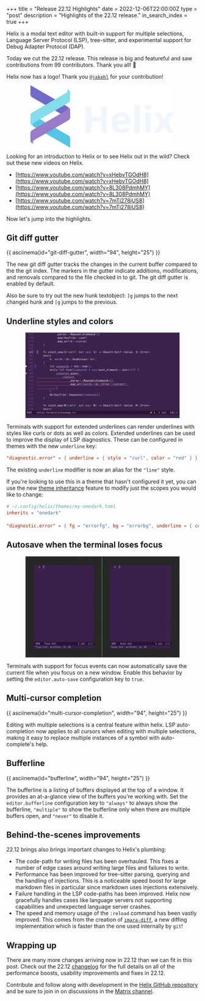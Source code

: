 +++
title = "Release 22.12 Highlights"
date = 2022-12-06T22:00:00Z
type = "post"
description = "Highlights of the 22.12 release."
in_search_index = true
+++

Helix is a modal text editor with built-in support for multiple selections,
Language Server Protocol (LSP), tree-sitter, and experimental support for Debug
Adapter Protocol (DAP).

Today we cut the 22.12 release. This release is big and featureful and saw
contributions from 99 contributors. Thank you all! 🎊

Helix now has a logo! Thank you [`@jakehl`](https://github.com/jakehl) for your
contribution!

<img src="/logo-with-text.svg" style="max-width: 75%; display: block; margin-left: auto; margin-right: auto" />

Looking for an introduction to Helix or to see Helix out in the wild? Check out
these new videos on Helix.

* [https://www.youtube.com/watch?v=xHebvTGOdH8](https://www.youtube.com/watch?v=xHebvTGOdH8)
* [https://www.youtube.com/watch?v=8L308PdmhMY](https://www.youtube.com/watch?v=8L308PdmhMY)
* [https://www.youtube.com/watch?v=7mTi278jUS8](https://www.youtube.com/watch?v=7mTi278jUS8)

Now let's jump into the highlights.

## Git diff gutter

{{ asciinema(id="git-diff-gutter", width="94", height="25") }}

The new git diff gutter tracks the changes in the current buffer compared to
the the git index. The markers in the gutter indicate additions, modifications,
and removals compared to the file checked in to git. The git diff gutter is
enabled by default.

Also be sure to try out the new hunk textobject: `]g` jumps to the next changed
hunk and `[g` jumps to the previous.

## Underline styles and colors

<img src="/undercurl.png" style="max-width: 80%; display: block; margin-left: auto; margin-right: auto"/>

Terminals with support for extended underlines can render underlines with
styles like curls or dots as well as colors. Extended underlines can be used to
improve the display of LSP diagnostics. These can be configured in themes with
the new `underline` key:

```toml
"diagnostic.error" = { underline = { style = "curl", color = "red" } }
```

The existing `underline` modifier is now an alias for the `"line"` style.

If you're looking to use this in a theme that hasn't configured it yet, you
can use the new [theme inheritance] feature to modify just the scopes you would
like to change:

```toml
# ~/.config/helix/themes/my-onedark.toml
inherits = "onedark"

"diagnostic.error" = { fg = "errorfg", bg = "errorbg", underline = { color = "red" } }
```

[theme inheritance]: https://docs.helix-editor.com/master/themes.html#inheritance

## Autosave when the terminal loses focus

<img src="/auto-save.gif" style="max-width: 80%; display: block; margin-left: auto; margin-right: auto"/>

Terminals with support for focus events can now automatically save the current
file when you focus on a new window. Enable this behavior by setting the
`editor.auto-save` configuration key to `true`.

## Multi-cursor completion

{{ asciinema(id="multi-cursor-completion", width="94", height="25") }}

Editing with multiple selections is a central feature within helix. LSP
auto-completion now applies to all cursors when editing with multiple
selections, making it easy to replace multiple instances of a symbol with
auto-complete's help.

## Bufferline

{{ asciinema(id="bufferline", width="94", height="25") }}

The bufferline is a listing of buffers displayed at the top of a window. It
provides an at-a-glance view of the buffers you're working with. Set
the `editor.bufferline` configuration key to `"always"` to always show the
bufferline, `"multiple"` to show the bufferline only when there are multiple
buffers open, and `"never"` to disable it.

## Behind-the-scenes improvements

22.12 brings also brings important changes to Helix's plumbing:

* The code-path for writing files has been overhauled. This fixes a number of
  edge cases around writing large files and failures to write.
* Performance has been improved for tree-sitter parsing, querying and the
  handling of injections. This is a noticeable speed boost for large markdown
  files in particular since markdown uses injections extensively.
* Failure handling in the LSP code-paths has been improved. Helix now
  gracefully handles cases like language servers not supporting capabilities
  and unexpected language server crashes.
* The speed and memory usage of the `:reload` command has been vastly improved.
  This comes from the creation of [`imara-diff`], a new diffing
  implementation which is faster than the one used internally by `git`!

## Wrapping up

There are many more changes arriving now in 22.12 than we can fit in this post.
Check out the 22.12 [changelog] for the full details on all of the performance
boosts, usability improvements and fixes in 22.12.

Contribute and follow along with development in the [Helix GitHub
repository][helix-git] and be sure to join in on discussions in the [Matrix
channel][matrix].

[changelog]: https://github.com/helix-editor/helix/blob/master/CHANGELOG.md#2212-2022-12-06
[helix-git]: https://github.com/helix-editor/helix/
[matrix]: https://matrix.to/#/#helix-community:matrix.org
[`imara-diff`]: https://github.com/pascalkuthe/imara-diff
